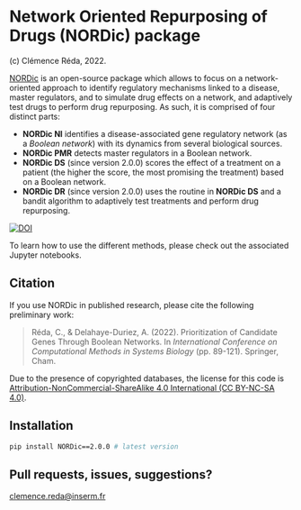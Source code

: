 # Network Oriented Repurposing of Drugs (NORDic) package
(c) Clémence Réda, 2022.

[NORDic](https://github.com/clreda/NORDic) is an open-source package which allows to focus on a network-oriented approach to identify regulatory mechanisms linked to a disease, master regulators, and to simulate drug effects on a network, and adaptively test drugs to perform drug repurposing. As such, it is comprised of four distinct parts:
- **NORDic NI** identifies a disease-associated gene regulatory network (as a *Boolean network*) with its dynamics from several biological sources.
- **NORDic PMR** detects master regulators in a Boolean network.
- **NORDic DS** (since version 2.0.0) scores the effect of a treatment on a patient (the higher the score, the most promising the treatment) based on a Boolean network.
- **NORDic DR** (since version 2.0.0) uses the routine in **NORDic DS** and a bandit algorithm to adaptively test treatments and perform drug repurposing.

[![DOI](https://zenodo.org/badge/DOI/10.5281/zenodo.7239047.svg)](https://doi.org/10.5281/zenodo.7239047)

To learn how to use the different methods, please check out the associated Jupyter notebooks.

## Citation

If you use NORDic in published research, please cite the following preliminary work:

> Réda, C., & Delahaye-Duriez, A. (2022). Prioritization of Candidate Genes Through Boolean Networks. In *International Conference on Computational Methods in Systems Biology* (pp. 89-121). Springer, Cham.

Due to the presence of copyrighted databases, the license for this code is [Attribution-NonCommercial-ShareAlike 4.0 International (CC BY-NC-SA 4.0)](https://creativecommons.org/licenses/by-nc-sa/4.0/).

## Installation

```bash
pip install NORDic==2.0.0 # latest version
```

## Pull requests, issues, suggestions?

clemence.reda@inserm.fr
